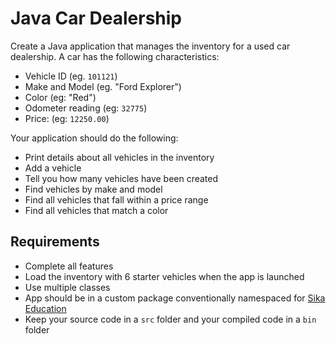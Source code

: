 # Java Car Dealership

Create a Java application that manages the inventory for a used car dealership. A car has the following characteristics:

* Vehicle ID (eg. `101121`)
* Make and Model (eg. "Ford Explorer")
* Color (eg: "Red")
* Odometer reading (eg: `32775`)
* Price: (eg: `12250.00`)

Your application should do the following:

* Print details about all vehicles in the inventory
* Add a vehicle
* Tell you how many vehicles have been created
* Find vehicles by make and model
* Find all vehicles that fall within a price range
* Find all vehicles that match a color

## Requirements

* Complete all features
* Load the inventory with 6 starter vehicles when the app is launched
* Use multiple classes
* App should be in a custom package conventionally namespaced for [Sika Education](https://sikaeducation.com)
* Keep your source code in a `src` folder and your compiled code in a `bin` folder

